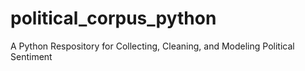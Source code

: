 # political_corpus_python
A Python Respository for Collecting, Cleaning, and Modeling Political Sentiment
